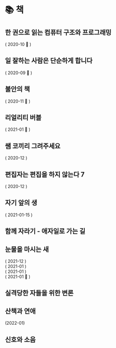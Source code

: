 # 📚 책

## 한 권으로 읽는 컴퓨터 구조와 프로그래밍

<ProgressBar name="한 권으로 읽는 컴퓨터 구조와 프로그래밍" :max="100" :value="18" /> ( 2020-10 🚧 )

## 일 잘하는 사람은 단순하게 합니다

<ProgressBar name="일 잘하는 사람은 단순하게 합니다." :max="100" :value="29" /> ( 2020-09 🚧 )

## 불안의 책

<ProgressBar name="불안의 책" :max="100" :value="5" /> ( 2020-11 🚧 )

## 리얼리티 버블 

<ProgressBar name="리얼리티 버블" :max="100" :value="8" /> ( 2021-01 🚧 )

## 쌤 코끼리 그려주세요

<ProgressBar name="쌤 코끼리 그려주세요" :max="111" :value="111" /> ( 2020-12 )

## 편집자는 편집을 하지 않는다 7

<ProgressBar name="편집자는 편집을 하지 않는다 7" :max="134" :value="134" /> ( 2020-12 )

## 자기 앞의 생

<ProgressBar name="자기 앞의 생" :max="311" :value="311" /> ( 2021-01-15 )

## 함께 자라기 - 애자일로 가는 길

<ProgressBar name="함께자라기" :max="220" :value="178" />

## 눈물을 마시는 새

<ProgressBar name="눈물을 마시는 새 1" :max="100" :value="100" /> ( 2021-12 )
<br>
<ProgressBar name="눈물을 마시는 새 2" :max="100" :value="100" /> ( 2021-01 )
<br>
<ProgressBar name="눈물을 마시는 새 3" :max="100" :value="100" /> ( 2021-01 )
<br>
<ProgressBar name="눈물을 마시는 새 4" :max="100" :value="88" /> ( 2021-01 🚧 )

## 실격당한 자들을 위한 변론

<ProgressBar name="실격당한 자들을 위한 변론" :max="317" :value="226" />

## 산책과 연애

<ProgressBar name="산책과 연애" :max="100" :value="100" /> (2022-01)

## 신호와 소음

<ProgressBar name="신호와 소음" :max="731" :value="100" />
